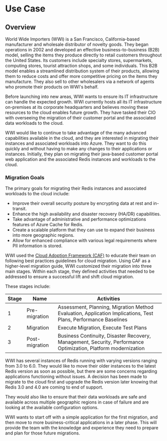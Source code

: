 # Use Case

## Overview

World Wide Importers (WWI) is a San Francisco, California-based manufacturer and wholesale distributor of novelty goods. They began operations in 2002 and developed an effective business-to-business (B2B) model, selling the items they produce directly to retail customers throughout the United States. Its customers include specialty stores, supermarkets, computing stores, tourist attraction shops, and some individuals. This B2B model enables a streamlined distribution system of their products, allowing them to reduce costs and offer more competitive pricing on the items they manufacture. They also sell to other wholesalers via a network of agents who promote their products on WWI's behalf.

Before launching into new areas, WWI wants to ensure its IT infrastructure can handle the expected growth. WWI currently hosts all its IT infrastructure on-premises at its corporate headquarters and believes moving these resources to the cloud enables future growth. They have tasked their CIO with overseeing the migration of their customer portal and the associated data workloads to the cloud.

WWI would like to continue to take advantage of the many advanced capabilities available in the cloud, and they are interested in migrating their instances and associated workloads into Azure.  They want to do this quickly and without having to make any changes to their applications or instances. Initially, they plan on migrating their java-based customer portal web application and the associated Redis instances and workloads to the cloud.

### Migration Goals

The primary goals for migrating their Redis instances and associated workloads to the cloud include:

- Improve their overall security posture by encrypting data at rest and in-transit.
- Enhance the high availability and disaster recovery (HA/DR) capabilities.
- Take advantage of administrative and performance optimizations features of Azure Cache for Redis.
- Create a scalable platform that they can use to expand their business into more geographic regions.
- Allow for enhanced compliance with various legal requirements where PII information is stored.

WWI used the [Cloud Adoption Framework (CAF)](https://docs.microsoft.com/azure/cloud-adoption-framework/) to educate their team on following best practices guidelines for cloud migration. Using CAF as a higher-level migration guide, WWI customized their migration into three main stages. Within each stage, they defined activities that needed to be addressed to ensure a successful lift and shift cloud migration.

These stages include:

 | **Stage** | **Name** | **Activities** |
 | --- | --- | --- |
 | 1 | Pre-migration | Assessment, Planning, Migration Method Evaluation, Application Implications, Test Plans, Performance Baselines |
 | 2 | Migration | Execute Migration, Execute Test Plans |
 | 3 | Post-migration | Business Continuity, Disaster Recovery, Management, Security, Performance Optimization, Platform modernization |

WWI has several instances of Redis running with varying versions ranging from 3.0 to 6.0.  They would like to move their older instances to the latest Redis version as soon as possible, but there are some concerns regarding applications functioning without issues. A decision has been made to migrate to the cloud first and upgrade the Redis version later knowing that Redis 3.0 and 4.0 are coming to end of support.

They would also like to ensure that their data workloads are safe and available across multiple geographic regions in case of failure and are looking at the available configuration options.

WWI wants to start off with a simple application for the first migration, and then move to more business-critical applications in a later phase. This will provide the team with the knowledge and experience they need to prepare and plan for those future migrations.
